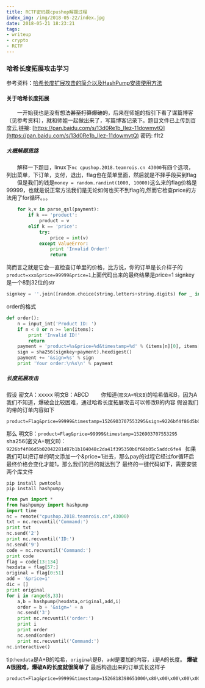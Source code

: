 ```yaml
---
title: RCTF密码题cpushop解题过程
index_img: /img/2018-05-22/index.jpg
date: 2018-05-21 18:23:21
tags: 
- writeup
- crypto
- RCTF
---
```

### 哈希长度拓展攻击学习
参考资料：[哈希长度扩展攻击的简介以及HashPump安装使用方法](哈希长度扩展攻击的简介以及HashPump安装使用方法)
<!--more-->
#### 关于哈希长度拓展
&emsp;&emsp;一开始我也是没有想法~~甚至打算爆破的~~，后来在师姐的指引下看了谋篇博客（见参考资料），就和师姐一起做出来了，写篇博客记录下。题目文件已上传到百度云,链接: [https://pan.baidu.com/s/13d0Re1b_IIez-11dowmvtQ](https://pan.baidu.com/s/13d0Re1b_IIez-11dowmvtQ) 密码: f1t2
##### 大概解题思路
&emsp;&emsp;解释一下题目，linux下`nc cpushop.2018.teamrois.cn 43000`有四个选项，列出菜单，下订单，支付，退出，flag也在菜单里面，然后就是不择手段买到flag
&emsp;&emsp;但是我们的钱是`money = random.randint(1000, 10000)`这么来的flag价格是99999，也就是说正常方法我们是无论如何也买不到flag的,然而它检查price的方法用了for循环。。。
```python
    for k,v in parse_qsl(payment):
        if k == 'product':
            product = v
        elif k == 'price':
            try:
                price = int(v)
            except ValueError:
                print 'Invalid Order!'
                return
```
简而言之就是它会一直检查订单里的价格，比方说，你的订单是长介样子的`product=xxx&price=99999&price=1`上面代码出来的最终结果是price=1
signkey是一个8到32位的str
```python
signkey = ''.join([random.choice(string.letters+string.digits) for _ in xrange(random.randint(8,32))])
```
order的格式
```python
def order():
    n = input_int('Product ID: ')
    if n < 0 or n >= len(items):
        print 'Invalid ID!'
        return
    payment = 'product=%s&price=%d&timestamp=%d' % (items[n][0], items[n][1], time.time()*1000000)
    sign = sha256(signkey+payment).hexdigest()
    payment += '&sign=%s' % sign
    print 'Your order:\n%s\n' % payment
```
##### 长度拓展攻击
假设
密文A：xxxxx
明文B：ABCD
&emsp;&emsp;你知道(`密文A+明文B`)的哈希值和B，因为A我们不知道，爆破会比较困难，通过哈希长度拓展攻击可以修改B的内容
假设我们的带的订单内容如下
```
product=Flag&price=99999&timestamp=1526903707553295&sign=9226bf4f86d5b02042281d87b1b104048c2da41f395350b6f68b05c5addc6fe4
```
那么
明文B：`product=Flag&price=99999&timestamp=1526903707553295`
sha256(密文A+明文B)：`9226bf4f86d5b02042281d87b1b104048c2da41f395350b6f68b05c5addc6fe4
`
如果我们可以把订单的明文添加一个&price=1进去，那么pay的过程它经过for循环后最终价格会变化才能1，那么我们的目的就达到了
最终的一键代码如下，需要安装两个库文件
```
pip install pwntools
pip install hashpumpy
```
```python
from pwn import *
from hashpumpy import hashpump
import time
nc = remote("cpushop.2018.teamrois.cn",43000)
txt = nc.recvuntil('Command:')
print txt
nc.send('2')
print nc.recvuntil('ID:')
nc.send('9')
code = nc.recvuntil('Command:')
print code
flag = code[13:134]
hexdata = flag[57:]
original = flag[0:51]
add = '&price=1'
dic = []
print original
for i in range(8,33):
    a,b = hashpump(hexdata,original,add,i)
    order = b + '&sign=' + a
    nc.send('3')
    print nc.recvuntil('order:')
    print i
    print order
    nc.send(order)
    print nc.recvuntil('Command:')
nc.interactive()
```
tip:`hexdata`是A+B的哈希，`original`是B，`add`是要加的内容，`i`是A的长度。
**爆破A很困难，爆破A的长度就很简单了**
最后构造出来的订单式长这样子
```
product=Flag&price=99999&timestamp=1526818398651000\x80\x00\x00\x00\x00\x00\x00\x00\x00\x00\x00\x00\x00\x00\x00\x00\x00\x00\x00\x00\x00\x00\x00\x00\x00\x00\x00\x00\x00\x00\x00\x00\x00\x00\x00\x00\x00\x00\x00\x00\x00\x00\x00\x00\x00\x88&price=1&sign=b842b4baa0d4405697b740a871ae60dd64617cdfa1846132373e1b3a371c0db3
```
